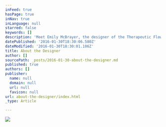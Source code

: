 ```yaml
---
inFeed: true
hasPage: true
inNav: true
inLanguage: null
starred: false
keywords: []
description: 'Meet Emily McBrayer, the designer of the Therapeutic Flow experience'
datePublished: '2016-01-30T18:30:06.580Z'
dateModified: '2016-01-30T18:30:01.106Z'
title: About the Designer
author: []
sourcePath: _posts/2016-01-30-about-the-designer.md
published: true
authors: []
publisher:
  name: null
  domain: null
  url: null
  favicon: null
url: about-the-designer/index.html
_type: Article

---
```

![](https://the-grid-user-content.s3-us-west-2.amazonaws.com/91367f63-5251-4320-95bb-fe0cfbf2c848.jpg)